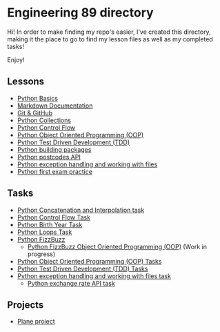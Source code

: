# Engineering 89 directory
Hi! In order to make finding my repo's easier, I've created this directory, making it the place to go to find my lesson files as well as my completed tasks!

Enjoy!

## Lessons
- [Python Basics](https://github.com/monotiller/engineering89_python_basics)
- [Markdown Documentation](https://github.com/monotiller/engineering89_markdown_documentation)
- [Git & GitHub](https://github.com/monotiller/engineering89_git_github)
- [Python Collections](https://github.com/monotiller/engineering89_python_collections)
- [Python Control Flow](https://github.com/monotiller/engineering89_python_control_flow)
- [Python Object Oriented Programming (OOP)](https://github.com/monotiller/engineering89_python_oop)
- [Python Test Driven Development (TDD)](https://github.com/monotiller/engineering89_python_tdd)
- [Python building packages](https://github.com/monotiller/engineering89_python_building_packages)
- [Python postcodes API](https://github.com/monotiller/engineering89_python_postcode_api)
- [Python exception handling and working with files](https://github.com/monotiller/engineering89_python_exception_handling_working_with_files)
- [Python first exam practice](https://github.com/monotiller/engineering89_python_exam_practice_1)

## Tasks
- [Python Concatenation and Interpolation task](https://github.com/monotiller/engineering89_python_concatenation_interpolation_task)
- [Python Control Flow Task](https://github.com/monotiller/engineering89_python_control_flow_task)
- [Python Birth Year Task](https://github.com/monotiller/engineering89_python_birth_year_task)
- [Python Loops Task](https://github.com/monotiller/engineering89_python_loops_task)
- [Python FizzBuzz](https://github.com/monotiller/engineering89_python_fizzbuzz_task)
  - [Python FizzBuzz Object Oriented Programming (OOP)](https://github.com/monotiller/engineering89_python_fizzbuzz_task/tree/oop) (Work in progress)
- [Python Object Oriented Programming (OOP) Tasks](https://github.com/monotiller/engineering89_python_oop_tasks)
- [Python Test Driven Development (TDD) Tasks](https://github.com/monotiller/engineering89_python_tdd_task)
- [Python exception handling and working with files task](https://github.com/monotiller/engineering89_python_exception_handling_working_with_files_task)
  - [Python exchange rate API task](https://github.com/monotiller/engineering89_python_exchange_rate_task)

## Projects
- [Plane project](https://github.com/engineering89-plane-project-group-3/project)
